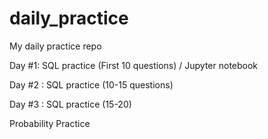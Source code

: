 # daily_practice
My daily practice repo

Day #1: SQL practice (First 10 questions) / Jupyter notebook

Day #2 : SQL practice (10-15 questions)

Day #3 : SQL practice (15-20)

Probability Practice
